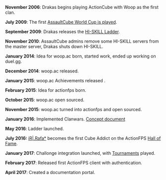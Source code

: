 **November 2006**: Drakas begins playing ActionCube with Woop as the first clan.

**July 2009**: The first [AssaultCube World Cup is played](http://acwc.woop.us/).

**September 2009**: Drakas releases the [HI-SKILL Ladder](http://hi-skill.us/).

**November 2010**: AssaultCube admins remove some HI-SKILL servers from the master server, Drakas shuts down HI-SKILL.

**January 2014**: Idea for woop.ac born, started work, ended up working on duel.gg.

**December 2014**: woop.ac released.

**January 2015**: woop.ac Achievements released .

**February 2015**: Idea for actionfps born.

**October 2015**: woop.ac open sourced.

**November 2015**: woop.ac turned into actionfps and open sourced.

**January 2016**: Implemented Clanwars. [Concept document](https://drive.google.com/a/vynar.com/file/d/0B7BXpjZMKCAIb3RsS2c5SG94TVk/view)

**May 2016**: Ladder launched.

**July 2016:** [iR\|.Rafa\*](https://actionfps.com/player/?id=rafael) becomes the first Cube Addict on the ActionFPS [Hall of Fame](https://actionfps.com/hof/).

**January 2017**: Challonge integration launched, with [Tournaments](/Tournaments.md) played.

**February 2017**: Released first ActionFPS client with authentication.

**April 2017**: Created a documentation portal.



